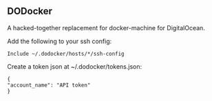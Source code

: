 DODocker
--------

A hacked-together replacement for docker-machine for DigitalOcean.

Add the following to your ssh config:

```
Include ~/.dodocker/hosts/*/ssh-config
```

Create a token json at ~/.dodocker/tokens.json:

```
{
"account_name": "API token"
}
```
